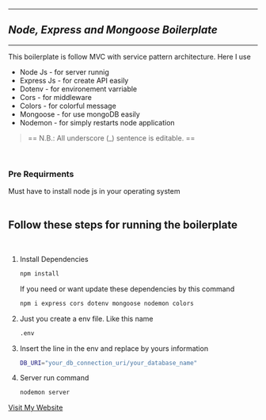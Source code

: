 <hr>

## **_Node, Express and Mongoose Boilerplate_**

<hr>

This boilerplate is follow MVC with service pattern architecture. Here I use

<ul>
<li>Node Js - for server runnig</li>
<li>Express Js - for create API easily</li>
<li>Dotenv - for environement varriable</li>
<li>Cors - for middleware</li>
<li>Colors - for colorful message</li>
<li>Mongoose - for use mongoDB easily</li>
<li>Nodemon - for simply restarts node application</li>
</ul>

> == N.B.: All underscore (\_) sentence is editable. ==

<br>

### Pre Requirments

Must have to install node js in your operating system
<br>
<br>

## Follow these steps for running the boilerplate

<br>

<ol>
<li>
Install Dependencies

```bash
npm install
```

If you need or want update these dependencies by this command

```bash
npm i express cors dotenv mongoose nodemon colors
```

</li>
<li>
Just you create a env file. Like this name

```bash
.env
```

</li>
<li>
Insert the line in the env and replace by yours information

```bash
DB_URI="your_db_connection_uri/your_database_name"
```

</li>
<li>
Server run command

```bash
nodemon server
```

</li>
</ol>

[Visit My Website](https://imshama.com)
